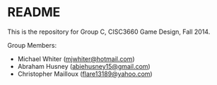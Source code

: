 # README #

This is the repository for Group C, CISC3660 Game Design, Fall 2014.

Group Members:

- Michael Whiter (mjwhiter@hotmail.com)
- Abraham Husney (abiehusney15@gmail.com)
- Christopher Mailloux (flare13189@yahoo.com)